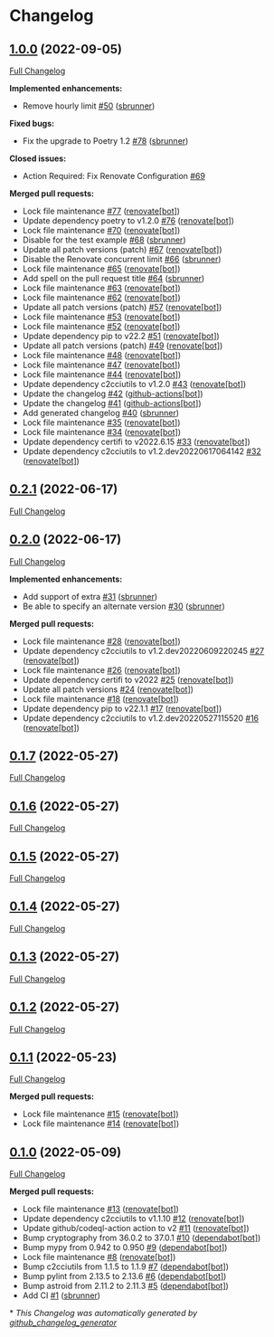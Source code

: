 # Changelog

## [1.0.0](https://github.com/sbrunner/poetry-plugin-tweak-dependencies-version/tree/1.0.0) (2022-09-05)

[Full Changelog](https://github.com/sbrunner/poetry-plugin-tweak-dependencies-version/compare/0.2.1...1.0.0)

**Implemented enhancements:**

- Remove hourly limit [\#50](https://github.com/sbrunner/poetry-plugin-tweak-dependencies-version/pull/50) ([sbrunner](https://github.com/sbrunner))

**Fixed bugs:**

- Fix the upgrade to Poetry 1.2 [\#78](https://github.com/sbrunner/poetry-plugin-tweak-dependencies-version/pull/78) ([sbrunner](https://github.com/sbrunner))

**Closed issues:**

- Action Required: Fix Renovate Configuration [\#69](https://github.com/sbrunner/poetry-plugin-tweak-dependencies-version/issues/69)

**Merged pull requests:**

- Lock file maintenance [\#77](https://github.com/sbrunner/poetry-plugin-tweak-dependencies-version/pull/77) ([renovate[bot]](https://github.com/apps/renovate))
- Update dependency poetry to v1.2.0 [\#76](https://github.com/sbrunner/poetry-plugin-tweak-dependencies-version/pull/76) ([renovate[bot]](https://github.com/apps/renovate))
- Lock file maintenance [\#70](https://github.com/sbrunner/poetry-plugin-tweak-dependencies-version/pull/70) ([renovate[bot]](https://github.com/apps/renovate))
- Disable for the test example [\#68](https://github.com/sbrunner/poetry-plugin-tweak-dependencies-version/pull/68) ([sbrunner](https://github.com/sbrunner))
- Update all patch versions \(patch\) [\#67](https://github.com/sbrunner/poetry-plugin-tweak-dependencies-version/pull/67) ([renovate[bot]](https://github.com/apps/renovate))
- Disable the Renovate concurrent limit [\#66](https://github.com/sbrunner/poetry-plugin-tweak-dependencies-version/pull/66) ([sbrunner](https://github.com/sbrunner))
- Lock file maintenance [\#65](https://github.com/sbrunner/poetry-plugin-tweak-dependencies-version/pull/65) ([renovate[bot]](https://github.com/apps/renovate))
- Add spell on the pull request title [\#64](https://github.com/sbrunner/poetry-plugin-tweak-dependencies-version/pull/64) ([sbrunner](https://github.com/sbrunner))
- Lock file maintenance [\#63](https://github.com/sbrunner/poetry-plugin-tweak-dependencies-version/pull/63) ([renovate[bot]](https://github.com/apps/renovate))
- Lock file maintenance [\#62](https://github.com/sbrunner/poetry-plugin-tweak-dependencies-version/pull/62) ([renovate[bot]](https://github.com/apps/renovate))
- Update all patch versions \(patch\) [\#57](https://github.com/sbrunner/poetry-plugin-tweak-dependencies-version/pull/57) ([renovate[bot]](https://github.com/apps/renovate))
- Lock file maintenance [\#53](https://github.com/sbrunner/poetry-plugin-tweak-dependencies-version/pull/53) ([renovate[bot]](https://github.com/apps/renovate))
- Lock file maintenance [\#52](https://github.com/sbrunner/poetry-plugin-tweak-dependencies-version/pull/52) ([renovate[bot]](https://github.com/apps/renovate))
- Update dependency pip to v22.2 [\#51](https://github.com/sbrunner/poetry-plugin-tweak-dependencies-version/pull/51) ([renovate[bot]](https://github.com/apps/renovate))
- Update all patch versions \(patch\) [\#49](https://github.com/sbrunner/poetry-plugin-tweak-dependencies-version/pull/49) ([renovate[bot]](https://github.com/apps/renovate))
- Lock file maintenance [\#48](https://github.com/sbrunner/poetry-plugin-tweak-dependencies-version/pull/48) ([renovate[bot]](https://github.com/apps/renovate))
- Lock file maintenance [\#47](https://github.com/sbrunner/poetry-plugin-tweak-dependencies-version/pull/47) ([renovate[bot]](https://github.com/apps/renovate))
- Lock file maintenance [\#44](https://github.com/sbrunner/poetry-plugin-tweak-dependencies-version/pull/44) ([renovate[bot]](https://github.com/apps/renovate))
- Update dependency c2cciutils to v1.2.0 [\#43](https://github.com/sbrunner/poetry-plugin-tweak-dependencies-version/pull/43) ([renovate[bot]](https://github.com/apps/renovate))
- Update the changelog [\#42](https://github.com/sbrunner/poetry-plugin-tweak-dependencies-version/pull/42) ([github-actions[bot]](https://github.com/apps/github-actions))
- Update the changelog [\#41](https://github.com/sbrunner/poetry-plugin-tweak-dependencies-version/pull/41) ([github-actions[bot]](https://github.com/apps/github-actions))
- Add generated changelog [\#40](https://github.com/sbrunner/poetry-plugin-tweak-dependencies-version/pull/40) ([sbrunner](https://github.com/sbrunner))
- Lock file maintenance [\#35](https://github.com/sbrunner/poetry-plugin-tweak-dependencies-version/pull/35) ([renovate[bot]](https://github.com/apps/renovate))
- Lock file maintenance [\#34](https://github.com/sbrunner/poetry-plugin-tweak-dependencies-version/pull/34) ([renovate[bot]](https://github.com/apps/renovate))
- Update dependency certifi to v2022.6.15 [\#33](https://github.com/sbrunner/poetry-plugin-tweak-dependencies-version/pull/33) ([renovate[bot]](https://github.com/apps/renovate))
- Update dependency c2cciutils to v1.2.dev20220617064142 [\#32](https://github.com/sbrunner/poetry-plugin-tweak-dependencies-version/pull/32) ([renovate[bot]](https://github.com/apps/renovate))

## [0.2.1](https://github.com/sbrunner/poetry-plugin-tweak-dependencies-version/tree/0.2.1) (2022-06-17)

[Full Changelog](https://github.com/sbrunner/poetry-plugin-tweak-dependencies-version/compare/0.2.0...0.2.1)

## [0.2.0](https://github.com/sbrunner/poetry-plugin-tweak-dependencies-version/tree/0.2.0) (2022-06-17)

[Full Changelog](https://github.com/sbrunner/poetry-plugin-tweak-dependencies-version/compare/0.1.7...0.2.0)

**Implemented enhancements:**

- Add support of extra [\#31](https://github.com/sbrunner/poetry-plugin-tweak-dependencies-version/pull/31) ([sbrunner](https://github.com/sbrunner))
- Be able to specify an alternate version [\#30](https://github.com/sbrunner/poetry-plugin-tweak-dependencies-version/pull/30) ([sbrunner](https://github.com/sbrunner))

**Merged pull requests:**

- Lock file maintenance [\#28](https://github.com/sbrunner/poetry-plugin-tweak-dependencies-version/pull/28) ([renovate[bot]](https://github.com/apps/renovate))
- Update dependency c2cciutils to v1.2.dev20220609220245 [\#27](https://github.com/sbrunner/poetry-plugin-tweak-dependencies-version/pull/27) ([renovate[bot]](https://github.com/apps/renovate))
- Lock file maintenance [\#26](https://github.com/sbrunner/poetry-plugin-tweak-dependencies-version/pull/26) ([renovate[bot]](https://github.com/apps/renovate))
- Update dependency certifi to v2022 [\#25](https://github.com/sbrunner/poetry-plugin-tweak-dependencies-version/pull/25) ([renovate[bot]](https://github.com/apps/renovate))
- Update all patch versions [\#24](https://github.com/sbrunner/poetry-plugin-tweak-dependencies-version/pull/24) ([renovate[bot]](https://github.com/apps/renovate))
- Lock file maintenance [\#18](https://github.com/sbrunner/poetry-plugin-tweak-dependencies-version/pull/18) ([renovate[bot]](https://github.com/apps/renovate))
- Update dependency pip to v22.1.1 [\#17](https://github.com/sbrunner/poetry-plugin-tweak-dependencies-version/pull/17) ([renovate[bot]](https://github.com/apps/renovate))
- Update dependency c2cciutils to v1.2.dev20220527115520 [\#16](https://github.com/sbrunner/poetry-plugin-tweak-dependencies-version/pull/16) ([renovate[bot]](https://github.com/apps/renovate))

## [0.1.7](https://github.com/sbrunner/poetry-plugin-tweak-dependencies-version/tree/0.1.7) (2022-05-27)

[Full Changelog](https://github.com/sbrunner/poetry-plugin-tweak-dependencies-version/compare/0.1.6...0.1.7)

## [0.1.6](https://github.com/sbrunner/poetry-plugin-tweak-dependencies-version/tree/0.1.6) (2022-05-27)

[Full Changelog](https://github.com/sbrunner/poetry-plugin-tweak-dependencies-version/compare/0.1.5...0.1.6)

## [0.1.5](https://github.com/sbrunner/poetry-plugin-tweak-dependencies-version/tree/0.1.5) (2022-05-27)

[Full Changelog](https://github.com/sbrunner/poetry-plugin-tweak-dependencies-version/compare/0.1.4...0.1.5)

## [0.1.4](https://github.com/sbrunner/poetry-plugin-tweak-dependencies-version/tree/0.1.4) (2022-05-27)

[Full Changelog](https://github.com/sbrunner/poetry-plugin-tweak-dependencies-version/compare/0.1.3...0.1.4)

## [0.1.3](https://github.com/sbrunner/poetry-plugin-tweak-dependencies-version/tree/0.1.3) (2022-05-27)

[Full Changelog](https://github.com/sbrunner/poetry-plugin-tweak-dependencies-version/compare/0.1.2...0.1.3)

## [0.1.2](https://github.com/sbrunner/poetry-plugin-tweak-dependencies-version/tree/0.1.2) (2022-05-27)

[Full Changelog](https://github.com/sbrunner/poetry-plugin-tweak-dependencies-version/compare/0.1.1...0.1.2)

## [0.1.1](https://github.com/sbrunner/poetry-plugin-tweak-dependencies-version/tree/0.1.1) (2022-05-23)

[Full Changelog](https://github.com/sbrunner/poetry-plugin-tweak-dependencies-version/compare/0.1.0...0.1.1)

**Merged pull requests:**

- Lock file maintenance [\#15](https://github.com/sbrunner/poetry-plugin-tweak-dependencies-version/pull/15) ([renovate[bot]](https://github.com/apps/renovate))
- Lock file maintenance [\#14](https://github.com/sbrunner/poetry-plugin-tweak-dependencies-version/pull/14) ([renovate[bot]](https://github.com/apps/renovate))

## [0.1.0](https://github.com/sbrunner/poetry-plugin-tweak-dependencies-version/tree/0.1.0) (2022-05-09)

[Full Changelog](https://github.com/sbrunner/poetry-plugin-tweak-dependencies-version/compare/a4608ae0f4b11ff7657f3117ba924acfd7e8db30...0.1.0)

**Merged pull requests:**

- Lock file maintenance [\#13](https://github.com/sbrunner/poetry-plugin-tweak-dependencies-version/pull/13) ([renovate[bot]](https://github.com/apps/renovate))
- Update dependency c2cciutils to v1.1.10 [\#12](https://github.com/sbrunner/poetry-plugin-tweak-dependencies-version/pull/12) ([renovate[bot]](https://github.com/apps/renovate))
- Update github/codeql-action action to v2 [\#11](https://github.com/sbrunner/poetry-plugin-tweak-dependencies-version/pull/11) ([renovate[bot]](https://github.com/apps/renovate))
- Bump cryptography from 36.0.2 to 37.0.1 [\#10](https://github.com/sbrunner/poetry-plugin-tweak-dependencies-version/pull/10) ([dependabot[bot]](https://github.com/apps/dependabot))
- Bump mypy from 0.942 to 0.950 [\#9](https://github.com/sbrunner/poetry-plugin-tweak-dependencies-version/pull/9) ([dependabot[bot]](https://github.com/apps/dependabot))
- Lock file maintenance [\#8](https://github.com/sbrunner/poetry-plugin-tweak-dependencies-version/pull/8) ([renovate[bot]](https://github.com/apps/renovate))
- Bump c2cciutils from 1.1.5 to 1.1.9 [\#7](https://github.com/sbrunner/poetry-plugin-tweak-dependencies-version/pull/7) ([dependabot[bot]](https://github.com/apps/dependabot))
- Bump pylint from 2.13.5 to 2.13.6 [\#6](https://github.com/sbrunner/poetry-plugin-tweak-dependencies-version/pull/6) ([dependabot[bot]](https://github.com/apps/dependabot))
- Bump astroid from 2.11.2 to 2.11.3 [\#5](https://github.com/sbrunner/poetry-plugin-tweak-dependencies-version/pull/5) ([dependabot[bot]](https://github.com/apps/dependabot))
- Add CI [\#1](https://github.com/sbrunner/poetry-plugin-tweak-dependencies-version/pull/1) ([sbrunner](https://github.com/sbrunner))

\* _This Changelog was automatically generated by [github_changelog_generator](https://github.com/github-changelog-generator/github-changelog-generator)_
